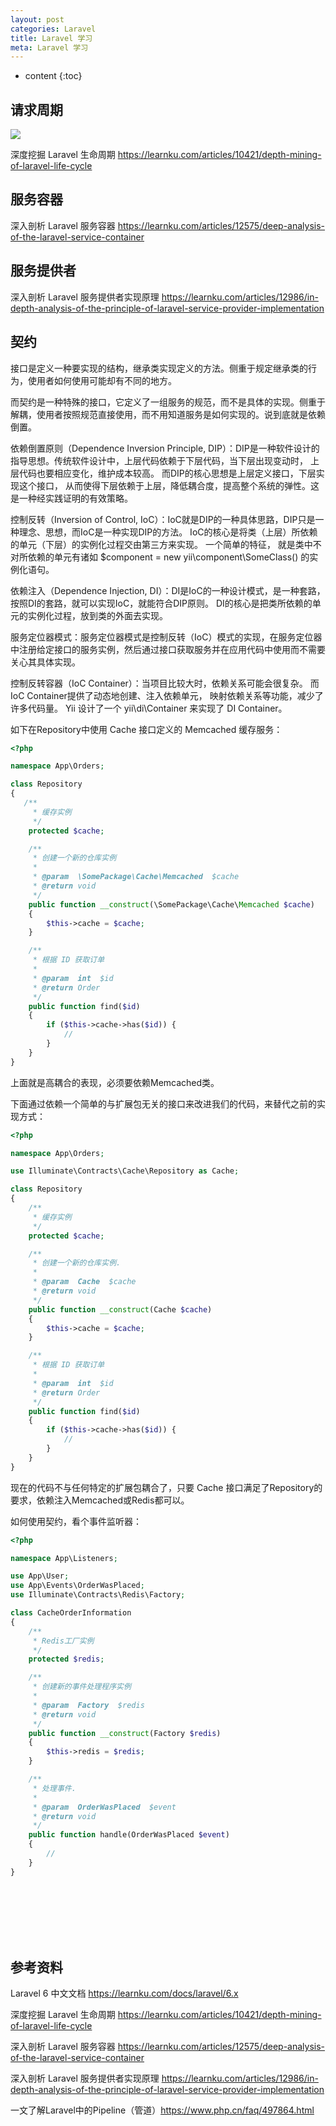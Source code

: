 ```yaml
---
layout: post
categories: Laravel
title: Laravel 学习
meta: Laravel 学习
---
```

* content
{:toc}

## 请求周期 

![]({{site.baseurl}}/images/Laravel/20250512181251.png)

深度挖掘 Laravel 生命周期 <https://learnku.com/articles/10421/depth-mining-of-laravel-life-cycle>




## 服务容器 

深入剖析 Laravel 服务容器 <https://learnku.com/articles/12575/deep-analysis-of-the-laravel-service-container>


## 服务提供者 

深入剖析 Laravel 服务提供者实现原理 <https://learnku.com/articles/12986/in-depth-analysis-of-the-principle-of-laravel-service-provider-implementation>


## 契约

接口是定义一种要实现的结构，继承类实现定义的方法。侧重于规定继承类的行为，使用者如何使用可能却有不同的地方。

而契约是一种特殊的接口，它定义了一组服务的规范，而不是具体的实现。侧重于解耦，使用者按照规范直接使用，而不用知道服务是如何实现的。说到底就是依赖倒置。

依赖倒置原则（Dependence Inversion Principle, DIP）：DIP是一种软件设计的指导思想。传统软件设计中，上层代码依赖于下层代码，当下层出现变动时， 上层代码也要相应变化，维护成本较高。 而DIP的核心思想是上层定义接口，下层实现这个接口， 从而使得下层依赖于上层，降低耦合度，提高整个系统的弹性。这是一种经实践证明的有效策略。

控制反转（Inversion of Control, IoC）：IoC就是DIP的一种具体思路，DIP只是一种理念、思想，而IoC是一种实现DIP的方法。 IoC的核心是将类（上层）所依赖的单元（下层）的实例化过程交由第三方来实现。 一个简单的特征， 就是类中不对所依赖的单元有诸如 $component = new yii\component\SomeClass() 的实例化语句。

依赖注入（Dependence Injection, DI）：DI是IoC的一种设计模式，是一种套路，按照DI的套路，就可以实现IoC，就能符合DIP原则。 DI的核心是把类所依赖的单元的实例化过程，放到类的外面去实现。

服务定位器模式：服务定位器模式是控制反转（IoC）模式的实现，在服务定位器中注册给定接口的服务实例，然后通过接口获取服务并在应用代码中使用而不需要关心其具体实现。

控制反转容器（IoC Container）：当项目比较大时，依赖关系可能会很复杂。 而IoC Container提供了动态地创建、注入依赖单元， 映射依赖关系等功能，减少了许多代码量。 Yii 设计了一个 yii\di\Container 来实现了 DI Container。

如下在Repository中使用 Cache 接口定义的 Memcached 缓存服务：
```php
<?php

namespace App\Orders;

class Repository
{
   /**
     * 缓存实例
     */
    protected $cache;

    /**
     * 创建一个新的仓库实例
     *
     * @param  \SomePackage\Cache\Memcached  $cache
     * @return void
     */
    public function __construct(\SomePackage\Cache\Memcached $cache)
    {
        $this->cache = $cache;
    }

    /**
     * 根据 ID 获取订单
     *
     * @param  int  $id
     * @return Order
     */
    public function find($id)
    {
        if ($this->cache->has($id)) {
            //
        }
    }
}
```

上面就是高耦合的表现，必须要依赖Memcached类。

下面通过依赖一个简单的与扩展包无关的接口来改进我们的代码，来替代之前的实现方式：
```php
<?php

namespace App\Orders;

use Illuminate\Contracts\Cache\Repository as Cache;

class Repository
{
    /**
     * 缓存实例
     */
    protected $cache;

    /**
     * 创建一个新的仓库实例.
     *
     * @param  Cache  $cache
     * @return void
     */
    public function __construct(Cache $cache)
    {
        $this->cache = $cache;
    }

    /**
     * 根据 ID 获取订单
     *
     * @param  int  $id
     * @return Order
     */
    public function find($id)
    {
        if ($this->cache->has($id)) {
            //
        }
    }
}
```

现在的代码不与任何特定的扩展包耦合了，只要 Cache 接口满足了Repository的要求，依赖注入Memcached或Redis都可以。

如何使用契约，看个事件监听器：
```php
<?php

namespace App\Listeners;

use App\User;
use App\Events\OrderWasPlaced;
use Illuminate\Contracts\Redis\Factory;

class CacheOrderInformation
{
    /**
     * Redis工厂实例
     */
    protected $redis;

    /**
     * 创建新的事件处理程序实例
     *
     * @param  Factory  $redis
     * @return void
     */
    public function __construct(Factory $redis)
    {
        $this->redis = $redis;
    }

    /**
     * 处理事件.
     *
     * @param  OrderWasPlaced  $event
     * @return void
     */
    public function handle(OrderWasPlaced $event)
    {
        //
    }
}
```


<br/><br/><br/><br/><br/>
## 参考资料

Laravel 6 中文文档  <https://learnku.com/docs/laravel/6.x>

深度挖掘 Laravel 生命周期 <https://learnku.com/articles/10421/depth-mining-of-laravel-life-cycle>

深入剖析 Laravel 服务容器 <https://learnku.com/articles/12575/deep-analysis-of-the-laravel-service-container>

深入剖析 Laravel 服务提供者实现原理 <https://learnku.com/articles/12986/in-depth-analysis-of-the-principle-of-laravel-service-provider-implementation>

一文了解Laravel中的Pipeline（管道）<https://www.php.cn/faq/497864.html>

